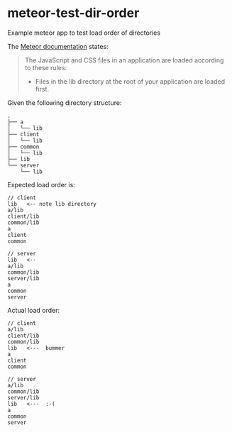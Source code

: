 meteor-test-dir-order
=====================

Example meteor app to test load order of directories

The [Meteor documentation](http://docs.meteor.com/#structuringyourapp) states:

> The JavaScript and CSS files in an application are loaded according to these rules:
> 
> * Files in the lib directory at the root of your application are loaded first.

Given the following directory structure:
```
.
├── a
│   └── lib
├── client
│   └── lib
├── common
│   └── lib
├── lib
└── server
    └── lib
```

Expected load order is:
```
// client
lib   <-- note lib directory
a/lib
client/lib
common/lib
a
client
common

// server
lib   <--
a/lib
common/lib
server/lib
a
common
server
```

Actual load order:
```
// client
a/lib
client/lib
common/lib
lib   <---  bummer
a
client
common

// server
a/lib
common/lib
server/lib
lib   <---  :-(
a
common
server
```
